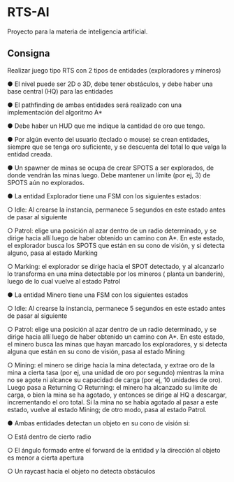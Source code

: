 # RTS-AI

Proyecto para la materia de inteligencia artificial.

## Consigna

Realizar juego tipo RTS con 2 tipos de entidades (exploradores y mineros)

● El nivel puede ser 2D o 3D, debe tener obstáculos, y debe haber una base central (HQ)
para las entidades

● El pathfinding de ambas entidades será realizado con una implementación del algoritmo A*

● Debe haber un HUD que me indique la cantidad de oro que tengo.

● Por algún evento del usuario (teclado o mouse) se crean entidades, siempre que se tenga
oro suficiente, y se descuenta del total lo que valga la entidad creada.

● Un spawner de minas se ocupa de crear SPOTS a ser explorados, de donde vendrán las
minas luego. Debe mantener un límite (por ej, 3) de SPOTS aún no explorados.

● La entidad Explorador tiene una FSM con los siguientes estados:

  ○ Idle: Al crearse la instancia, permanece 5 segundos en este estado antes de pasar al
    siguiente
    
  ○ Patrol: elige una posición al azar dentro de un radio determinado, y se dirige hacia
    allí luego de haber obtenido un camino con A*.
    En este estado, el explorador busca los SPOTS que están en su cono de visión, y si
    detecta alguno, pasa al estado Marking
    
  ○ Marking: el explorador se dirige hacia el SPOT detectado, y al alcanzarlo lo
    transforma en una mina detectable por los mineros ( planta un banderín), luego de lo
    cual vuelve al estado Patrol
    
● La entidad Minero tiene una FSM con los siguientes estados

  ○ Idle: Al crearse la instancia, permanece 5 segundos en este estado antes de pasar al
    siguiente
    
  ○ Patrol: elige una posición al azar dentro de un radio determinado, y se dirige hacia
    allí luego de haber obtenido un camino con A*.
    En este estado, el minero busca las minas que hayan marcado los exploradores, y si
    detecta alguna que están en su cono de visión, pasa al estado Mining
    
  ○ Mining: el minero se dirige hacia la mina detectada, y extrae oro de la mina a cierta
    tasa (por ej, una unidad de oro por segundo) mientras la mina no se agote ni alcance
    su capacidad de carga (por ej, 10 unidades de oro). Luego pasa a Returning
    ○ Returning: el minero ha alcanzado su límite de carga, o bien la mina se ha agotado,
    y entonces se dirige al HQ a descargar, incrementando el oro total.
    Si la mina no se había agotado al pasar a este estado, vuelve al estado Mining; de
    otro modo, pasa al estado Patrol.
    
● Ambas entidades detectan un objeto en su cono de visión si:

  ○ Está dentro de cierto radio
  
  ○ El ángulo formado entre el forward de la entidad y la dirección al objeto es menor a
    cierta apertura
    
  ○ Un raycast hacia el objeto no detecta obstáculos
  
